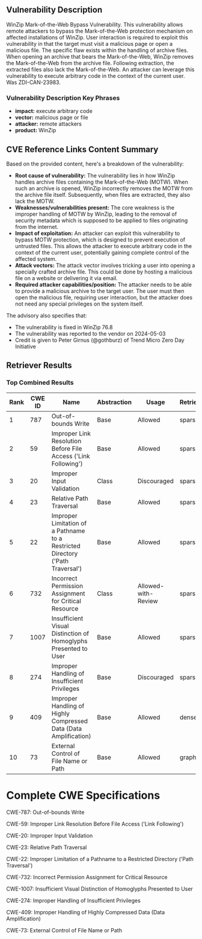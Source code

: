 ## Vulnerability Description
WinZip Mark-of-the-Web Bypass Vulnerability. This vulnerability allows remote attackers to bypass the Mark-of-the-Web protection mechanism on affected installations of WinZip. User interaction is required to exploit this vulnerability in that the target must visit a malicious page or open a malicious file. The specific flaw exists within the handling of archive files. When opening an archive that bears the Mark-of-the-Web, WinZip removes the Mark-of-the-Web from the archive file. Following extraction, the extracted files also lack the Mark-of-the-Web. An attacker can leverage this vulnerability to execute arbitrary code in the context of the current user. Was ZDI-CAN-23983.

### Vulnerability Description Key Phrases
- **impact:** execute arbitrary code
- **vector:** malicious page or file
- **attacker:** remote attackers
- **product:** WinZip

## CVE Reference Links Content Summary
Based on the provided content, here's a breakdown of the vulnerability:

*   **Root cause of vulnerability:** The vulnerability lies in how WinZip handles archive files containing the Mark-of-the-Web (MOTW). When such an archive is opened, WinZip incorrectly removes the MOTW from the archive file itself. Subsequently, when files are extracted, they also lack the MOTW.
*   **Weaknesses/vulnerabilities present:** The core weakness is the improper handling of MOTW by WinZip, leading to the removal of security metadata which is supposed to be applied to files originating from the internet.
*   **Impact of exploitation:** An attacker can exploit this vulnerability to bypass MOTW protection, which is designed to prevent execution of untrusted files. This allows the attacker to execute arbitrary code in the context of the current user, potentially gaining complete control of the affected system.
*   **Attack vectors:** The attack vector involves tricking a user into opening a specially crafted archive file. This could be done by hosting a malicious file on a website or delivering it via email.
*   **Required attacker capabilities/position:** The attacker needs to be able to provide a malicious archive to the target user. The user must then open the malicious file, requiring user interaction, but the attacker does not need any special privileges on the system itself.

The advisory also specifies that:
* The vulnerability is fixed in WinZip 76.8
* The vulnerability was reported to the vendor on 2024-05-03
* Credit is given to Peter Girnus (@gothburz) of Trend Micro Zero Day Initiative

## Retriever Results

### Top Combined Results

| Rank | CWE ID | Name | Abstraction | Usage  | Retrievers | Individual Scores |
|------|--------|------|-------------|-------|------------|-------------------|
| 1 | 787 | Out-of-bounds Write | Base | Allowed | sparse | 0.231 |
| 2 | 59 | Improper Link Resolution Before File Access ('Link Following') | Base | Allowed | sparse | 0.225 |
| 3 | 20 | Improper Input Validation | Class | Discouraged | sparse | 0.224 |
| 4 | 23 | Relative Path Traversal | Base | Allowed | sparse | 0.218 |
| 5 | 22 | Improper Limitation of a Pathname to a Restricted Directory ('Path Traversal') | Base | Allowed | sparse | 0.217 |
| 6 | 732 | Incorrect Permission Assignment for Critical Resource | Class | Allowed-with-Review | sparse | 0.216 |
| 7 | 1007 | Insufficient Visual Distinction of Homoglyphs Presented to User | Base | Allowed | sparse | 0.212 |
| 8 | 274 | Improper Handling of Insufficient Privileges | Base | Discouraged | sparse | 0.211 |
| 9 | 409 | Improper Handling of Highly Compressed Data (Data Amplification) | Base | Allowed | dense | 0.540 |
| 10 | 73 | External Control of File Name or Path | Base | Allowed | graph | 0.003 |



# Complete CWE Specifications

CWE-787: Out-of-bounds Write

CWE-59: Improper Link Resolution Before File Access ('Link Following')

CWE-20: Improper Input Validation

CWE-23: Relative Path Traversal

CWE-22: Improper Limitation of a Pathname to a Restricted Directory ('Path Traversal')

CWE-732: Incorrect Permission Assignment for Critical Resource

CWE-1007: Insufficient Visual Distinction of Homoglyphs Presented to User

CWE-274: Improper Handling of Insufficient Privileges

CWE-409: Improper Handling of Highly Compressed Data (Data Amplification)

CWE-73: External Control of File Name or Path
